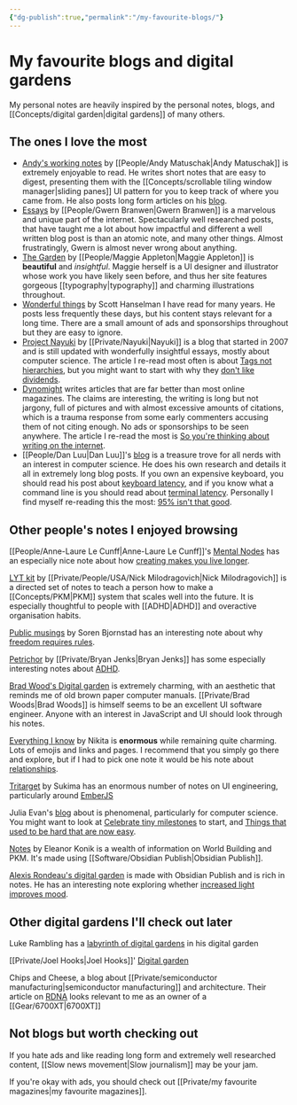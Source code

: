 ```yaml
---
{"dg-publish":true,"permalink":"/my-favourite-blogs/"}
---
```



# My favourite blogs and digital gardens

My personal notes are heavily inspired by the personal notes, blogs, and [[Concepts/digital garden\|digital gardens]] of many others.

## The ones I love the most

- [Andy's working notes](https://notes.andymatuschak.org/About_these_notes) by [[People/Andy Matuschak\|Andy Matuschak]]  is extremely enjoyable to read. He writes short notes that are easy to digest, presenting them with the  [[Concepts/scrollable tiling window manager\|sliding panes]] UI pattern for you to keep track of where you came from. He also posts long form articles on his [blog](https://andymatuschak.org/books/).
- [Essays](https://www.gwern.net/index) by [[People/Gwern Branwen\|Gwern Branwen]] is a marvelous and unique part of the internet. Spectacularly well researched posts, that have taught me a lot about how impactful and different a well written blog post is than an atomic note, and many other things. Almost frustratingly, Gwern is almost never wrong about anything.
 - [The Garden](https://maggieappleton.com/garden) by [[People/Maggie Appleton\|Maggie Appleton]] is **beautiful** and *insightful*. Maggie herself is a UI designer and illustrator whose work you have likely seen before, and thus her site features gorgeous [[typography\|typography]] and charming illustrations throughout.
 - [Wonderful things](https://www.hanselman.com/blog/) by Scott Hanselman I have read for many years. He posts less frequently these days, but his content stays relevant for a long time. There are a small amount of ads and sponsorships throughout but they are easy to ignore.
 - [Project Nayuki](https://www.nayuki.io/) by [[Private/Nayuki\|Nayuki]] is a blog that started in 2007 and is still updated with wonderfully insightful essays, mostly about computer science. The article I re-read most often is about [Tags not hierarchies](https://www.nayuki.io/page/designing-better-file-organization-around-tags-not-hierarchies), but you might want to start with why they [don't like dividends](https://www.nayuki.io/page/i-dislike-dividends).
 - [Dynomight](https://dynomight.net/) writes articles that are far better than most online magazines. The claims are interesting, the writing is long but not jargony, full of pictures and with almost excessive amounts of citations, which is a trauma response from some early commenters accusing them of not citing enough. No ads or sponsorships to be seen anywhere. The article I re-read the most is [So you're thinking about writing on the internet](https://dynomight.net/internet-writing/).
 - [[People/Dan Luu\|Dan Luu]]'s [blog](https://danluu.com/) is a treasure trove for all nerds with an interest in computer science. He does his own research and details it all in extremely long blog posts. If you own an expensive keyboard, you should read his post about [keyboard latency](https://danluu.com/keyboard-latency/), and if you know what a command line is you should read about [terminal latency](https://danluu.com/term-latency/). Personally I find myself re-reading this the most: [95% isn't that good](https://danluu.com/p95-skill/). 

## Other people's notes I enjoyed browsing

[[People/Anne-Laure Le Cunff\|Anne-Laure Le Cunff]]'s [Mental Nodes](https://www.mentalnodes.com/about)  has an especially nice note about how [creating makes you live longer](https://www.mentalnodes.com/living-beyond-your-expiration-date).

[LYT kit](https://notes.linkingyourthinking.com/%2B+Start+Here) by [[Private/People/USA/Nick Milodragovich\|Nick Milodragovich]] is a directed set of notes to teach a person how to make a [[Concepts/PKM\|PKM]] system that scales well into the future. It is especially thoughtful to people with [[ADHD\|ADHD]] and overactive organisation habits.

[Public musings](https://zettelkasten.sorenbjornstad.com/) by Soren Bjornstad has an interesting note about why  [freedom requires rules](https://zettelkasten.sorenbjornstad.com/#NoRulesNoFreedom).

[Petrichor](https://publish.obsidian.md/bryan-jenks/INDEX) by [[Private/Bryan Jenks\|Bryan Jenks]] has some especially interesting notes about [ADHD](https://publish.obsidian.md/bryan-jenks/Z/ADHD).

[Brad Wood's Digital garden](https://garden.bradwoods.io/) is extremely charming, with an aesthetic that reminds me of old brown paper computer manuals. [[Private/Brad Woods\|Brad Woods]]  is himself seems to be an excellent UI software engineer. Anyone with an interest in JavaScript and UI should look through his notes.

[Everything I know](https://wiki.nikitavoloboev.xyz/) by Nikita is **enormous** while remaining quite charming. Lots of emojis and links and pages. I recommend that you simply go there and explore, but if I had to pick one note it would be his note about [relationships](https://wiki.nikiv.dev/relationships/).

[Tritarget](https://tritarget.org/) by Sukima has an enormous number of notes on UI engineering, particularly around [EmberJS](notes/EmberJS)

Julia Evan's [blog](https://jvns.ca/) about is phenomenal, particularly for computer science. You might want to look at [Celebrate tiny milestones](https://jvns.ca/blog/2022/03/13/celebrate-tiny-learning-milestones/) to start, and [Things that used to be hard that are now easy](https://jvns.ca/blog/2022/02/20/things-that-used-to-be-hard-and-are-now-easy/).

[Notes](https://publish.obsidian.md/eleanorkonik/) by Eleanor Konik is a wealth of information on World Building and PKM. It's made using [[Software/Obsidian Publish\|Obsidian Publish]].

[Alexis Rondeau's digital garden](https://publish.obsidian.md/alexisrondeau/) is made with Obsidian Publish and is rich in notes. He has an interesting note exploring whether [increased light improves mood](https://publish.obsidian.md/alexisrondeau/%E2%AD%90%EF%B8%8F+Happier+Through+Bright+Light+(Experiment)).

## Other digital gardens I'll check out later

Luke Rambling has a [labyrinth of digital gardens](https://lukerambling.de/gardens/) in his digital garden

[[Private/Joel Hooks\|Joel Hooks]]' [Digital garden](https://joelhooks.com/)

Chips and Cheese, a blog about [[Private/semiconductor manufacturing\|semiconductor manufacturing]] and architecture. Their article on [RDNA](https://chipsandcheese.com/2023/02/19/amds-rdna-2-shooting-for-the-top/) looks relevant to me as an owner of a [[Gear/6700XT\|6700XT]]

## Not blogs but worth checking out

If you hate ads and like reading long form and extremely well researched content, [[Slow news movement\|Slow journalism]] may be your jam.

If you're okay with ads, you should check out [[Private/my favourite magazines\|my favourite magazines]].

